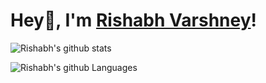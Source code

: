 # Hey👋, I'm [Rishabh Varshney](https://rishabh14.now.sh/)!

![Rishabh's github stats](https://github-readme-stats.vercel.app/api?username=rishabhvarshney14&show_icons=true&hide=issues&hide_border=true)

![Rishabh's github Languages](https://github-readme-stats.vercel.app/api/top-langs/?username=rishabhvarshney14&layout=compact&hide_border=true&hide=jupyter%20notebook,go)
